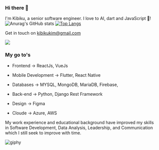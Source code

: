 ### Hi there 👋
I'm Kibiku, a senior software engineer. I love to AI, dart and JavaScript 🕺!
![Anurag's GitHub stats](https://github-readme-stats.vercel.app/api?username=briankibiku&show_icons=true&theme=radical) 
[![Top Langs](https://github-readme-stats.vercel.app/api/top-langs/?username=briankibiku&layout=compact)](https://github.com/anuraghazra/github-readme-stats)

Get in touch on kibikukim@gmail.com

![](https://visitor-badge.glitch.me/badge?page_id=briankibiku.briankibiku)

### My go to's

- Frontend -> ReactJs, VueJs

- Mobile Development -> Flutter, React Native

- Databases -> MYSQL, MongoDB, MariaDB, Firebase,

- Back-end -> Python, Django Rest Framework

- Design -> Figma

- Cloude -> Azure, AWS

My work experience and educational background have improved my skills in Software Development, Data Analysis, Leadership, and Communication which I still seek to improve with time.

![giphy](https://user-images.githubusercontent.com/10972674/177987735-e26fa876-45be-4158-a047-8c3f10cd0323.gif)

<!--
**briankibiku/briankibiku** is a ✨ _special_ ✨ repository because its `README.md` (this file) appears on your GitHub profile.

Here are some ideas to get you started:

- 🔭 I’m currently working on ...
- 🌱 I’m currently learning ...
- 👯 I’m looking to collaborate on ...
- 🤔 I’m looking for help with ...
- 💬 Ask me about ...
- 📫 How to reach me: ...
- 😄 Pronouns: ...
- ⚡ Fun fact: ...
-->
